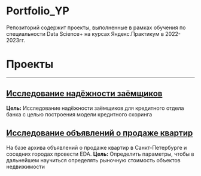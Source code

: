 # Portfolio_YP
Репозиторий содержит проекты, выполненные в рамках обучения по специальности Data Science+ на курсах Яндекс.Практикум в 2022-2023гг.
# Проекты
____
## [Исследование надёжности заёмщиков](https://github.com/stovbunenko/projects-yandex-praktikum/tree/main/1.%20bank-project)
**Цель:**
Исследование надёжности заёмщиков для кредитного отдела банка с целью построения модели кредитного скоринга

## [Исследование объявлений о продаже квартир](https://github.com/stovbunenko/projects-yandex-praktikum/tree/main/2.%20real-estate%20)
На базе архива объявлений о продаже квартир в Санкт-Петербурге и соседних городах провести EDA. 
**Цель:**
Определить параметры, чтобы в дальнейшем научиться определять рыночную стоимость объектов недвижимости
